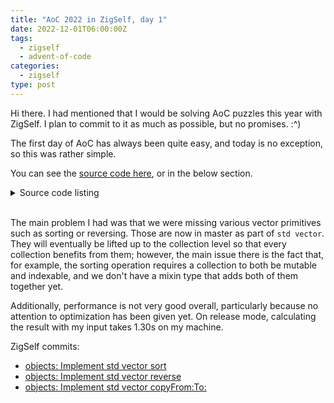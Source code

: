 ```yaml
---
title: "AoC 2022 in ZigSelf, day 1"
date: 2022-12-01T06:00:00Z
tags:
  - zigself
  - advent-of-code
categories:
  - zigself
type: post
---
```


Hi there. I had mentioned that I would be solving AoC puzzles this year with
ZigSelf. I plan to commit to it as much as possible, but no promises. :^)

The first day of AoC has always been quite easy, and today is no exception, so
this was rather simple.

<!--more-->

You can see the [source code
here](https://github.com/sin-ack/zigself-advent-of-code/blob/893eb9f51c2d925ba41076382187812bb7cd2f61/2022/day1/solve.self),
or in the below section.

<details>
<summary>Source code listing</summary>

```smalltalk
'../../../objects/everything.self' _RunScript.

(|
    parent* = std traits singleton.

    "Put input.txt in your cwd"
    input.

    eachSum: block = (
        input splitBy: '\n\n'; each: [| :group. sum |
            sum: 0.
            [| :break |
                group splitBy: '\n'; each: [| :item |
                    item = '' ifTrue: break.
                    sum: sum + item asInteger.
                ].
            ] break.

            block value: sum.
        ].
    ).

    part1 = (| maxCalories. |
        maxCalories: 0.

        eachSum: [| :sum |
            sum > maxCalories ifTrue: [ maxCalories: sum ].
        ].

        maxCalories.
    ).

    part2 = (| calorieTotals. |
        calorieTotals: std vector copyRemoveAll.

        eachSum: [| :sum |
            calorieTotals add: sum.
        ].

        calorieTotals sort.
        calorieTotals reverse.
        calorieTotals copyFrom: 0 To: 3; fold: [| :acc. :item | acc + item] Initial: 0.
    ).

    run = (
        input: (std file open: 'input.txt'; readAll).
        part1 asString printLine.
        part2 asString printLine.
    ).
|) run.
```

</details>
<br />

The main problem I had was that we were missing various vector primitives such
as sorting or reversing. Those are now in master as part of `std vector`. They
will eventually be lifted up to the collection level so that every collection
benefits from them; however, the main issue there is the fact that, for example,
the sorting operation requires a collection to both be mutable and indexable,
and we don't have a mixin type that adds both of them together yet.

Additionally, performance is not very good overall, particularly because no
attention to optimization has been given yet. On release mode, calculating the
result with my input takes 1.30s on my machine.

ZigSelf commits:

- [objects: Implement std vector sort](https://github.com/sin-ack/zigself/commit/771b1dc1d5b2a1acea48a89c06d35328480eb222)
- [objects: Implement std vector reverse](https://github.com/sin-ack/zigself/commit/bcb088de8db749b112bedf3a3f51d572cb39b7eb)
- [objects: Implement std vector copyFrom:To:](https://github.com/sin-ack/zigself/commit/632a5b584ae467c36bcab9ecc200476d1ff2b132)
